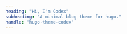 ```yaml
---
heading: "Hi, I'm Codex"
subheading: "A minimal blog theme for hugo."
handle: "hugo-theme-codex"
---
```


